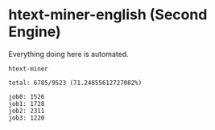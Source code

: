 # htext-miner-english (Second Engine)

Everything doing here is automated.

```
htext-miner

total: 6785/9523 (71.24855612727082%)

job0: 1526
job1: 1728
job2: 2311
job3: 1220
```